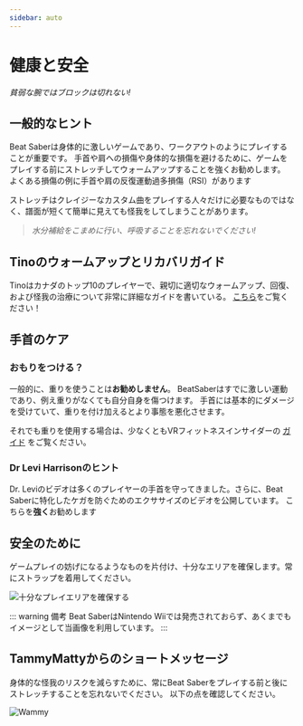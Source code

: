 ```yaml
---
sidebar: auto
---
```


# 健康と安全
_貧弱な腕ではブロックは切れない!_

## 一般的なヒント
Beat Saberは身体的に激しいゲームであり、ワークアウトのようにプレイすることが重要です。 手首や肩への損傷や身体的な損傷を避けるために、ゲームをプレイする前にストレッチしてウォームアップすることを強くお勧めします。 よくある損傷の例に手首や肩の反復運動過多損傷（RSI）があります

ストレッチはクレイジーなカスタム曲をプレイする人々だけに必要なものではなく、譜面が短くて簡単に見えても怪我をしてしまうことがあります。

> _水分補給をこまめに行い、呼吸することを忘れないでください!_

## Tinoのウォームアップとリカバリガイド
Tinoはカナダのトップ10のプレイヤーで、親切に適切なウォームアップ、回復、および怪我の治療について非常に詳細なガイドを書いている。 [こちら](https://docs.google.com/document/d/122rd-eU0mkwQ6fXUwSmo1_XAh73Jyqd1u6ncrUjtkD0/)をご覧ください！

## 手首のケア

### おもりをつける？
一般的に、重りを使うことは**お勧めしません**。 BeatSaberはすでに激しい運動であり、例え重りがなくても自分自身を傷つけます。 手首には基本的にダメージを受けていて、重りを付け加えるとより事態を悪化させます。

それでも重りを使用する場合は、少なくともVRフィットネスインサイダーの [ガイド](https://www.vrfitnessinsider.com/beat-saber-weighted-gear/) をご覧ください。

### Dr Levi Harrisonのヒント
Dr. Leviのビデオは多くのプレイヤーの手首を守ってきました。さらに、Beat Saberに特化したケガを防ぐためのエクササイズのビデオを公開しています。 こちらを**強く**お勧めします

<YouTube url='https://www.youtube.com/watch?v=IoL1NOKUmoU' />

## 安全のために
ゲームプレイの妨げになるようなものを片付け、十分なエリアを確保します。常にストラップを着用してください。

![十分なプレイエリアを確保する](~@images/health-and-safety/allow-adequate-room-around-you.png "十分なプレイエリアを確保する")

::: warning 備考
Beat SaberはNintendo Wiiでは発売されておらず、あくまでもイメージとして当画像を利用しています。
:::

## TammyMattyからのショートメッセージ
身体的な怪我のリスクを減らすために、常にBeat Saberをプレイする前と後にストレッチすることを忘れないでください。 以下の点を確認してください。

![Wammy](~@images/health-and-safety/wammy.gif "Wammy")
